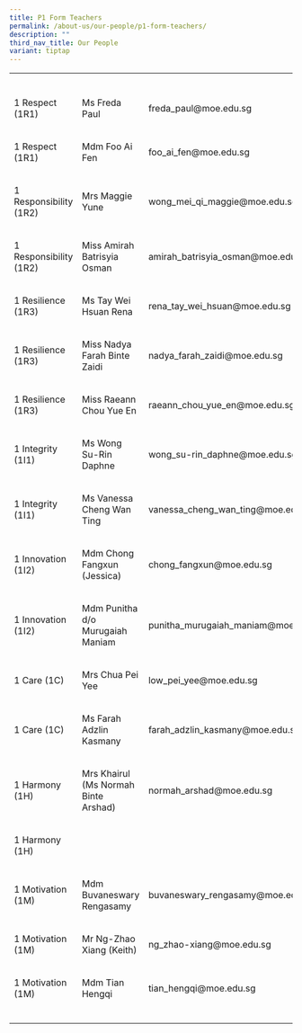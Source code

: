 ```yaml
---
title: P1 Form Teachers
permalink: /about-us/our-people/p1-form-teachers/
description: ""
third_nav_title: Our People
variant: tiptap
---
```

<table style="minWidth: 75px">
<colgroup>
<col>
<col>
<col>
</colgroup>
<tbody>
<tr>
<th rowspan="1" colspan="1">
<p></p>
</th>
<th rowspan="1" colspan="1">
<p></p>
</th>
<th rowspan="1" colspan="1">
<p></p>
</th>
</tr>
<tr>
<td rowspan="1" colspan="1">
<p>1 Respect (1R1)</p>
</td>
<td rowspan="1" colspan="1">
<p>Ms Freda Paul</p>
</td>
<td rowspan="1" colspan="1">
<p>freda_paul@moe.edu.sg</p>
</td>
</tr>
<tr>
<td rowspan="1" colspan="1">
<p>1 Respect (1R1)</p>
</td>
<td rowspan="1" colspan="1">
<p>Mdm Foo Ai Fen</p>
</td>
<td rowspan="1" colspan="1">
<p>foo_ai_fen@moe.edu.sg</p>
</td>
</tr>
<tr>
<td rowspan="1" colspan="1">
<p>1 Responsibility (1R2)</p>
</td>
<td rowspan="1" colspan="1">
<p>Mrs Maggie Yune</p>
</td>
<td rowspan="1" colspan="1">
<p>wong_mei_qi_maggie@moe.edu.sg</p>
</td>
</tr>
<tr>
<td rowspan="1" colspan="1">
<p>1 Responsibility (1R2)</p>
</td>
<td rowspan="1" colspan="1">
<p>Miss Amirah Batrisyia Osman</p>
</td>
<td rowspan="1" colspan="1">
<p>amirah_batrisyia_osman@moe.edu.sg</p>
</td>
</tr>
<tr>
<td rowspan="1" colspan="1">
<p>1 Resilience (1R3)</p>
</td>
<td rowspan="1" colspan="1">
<p>Ms Tay Wei Hsuan Rena</p>
</td>
<td rowspan="1" colspan="1">
<p>rena_tay_wei_hsuan@moe.edu.sg</p>
</td>
</tr>
<tr>
<td rowspan="1" colspan="1">
<p>1 Resilience (1R3)</p>
</td>
<td rowspan="1" colspan="1">
<p>Miss Nadya Farah Binte Zaidi</p>
</td>
<td rowspan="1" colspan="1">
<p>nadya_farah_zaidi@moe.edu.sg</p>
</td>
</tr>
<tr>
<td rowspan="1" colspan="1">
<p>1 Resilience (1R3)</p>
</td>
<td rowspan="1" colspan="1">
<p>Miss Raeann Chou Yue En</p>
</td>
<td rowspan="1" colspan="1">
<p>raeann_chou_yue_en@moe.edu.sg</p>
</td>
</tr>
<tr>
<td rowspan="1" colspan="1">
<p>1 Integrity (1I1)</p>
</td>
<td rowspan="1" colspan="1">
<p>Ms Wong Su-Rin Daphne</p>
</td>
<td rowspan="1" colspan="1">
<p>wong_su-rin_daphne@moe.edu.sg</p>
</td>
</tr>
<tr>
<td rowspan="1" colspan="1">
<p>1 Integrity (1I1)</p>
</td>
<td rowspan="1" colspan="1">
<p>Ms Vanessa Cheng Wan Ting</p>
</td>
<td rowspan="1" colspan="1">
<p>vanessa_cheng_wan_ting@moe.edu.sg</p>
</td>
</tr>
<tr>
<td rowspan="1" colspan="1">
<p>1 Innovation (1I2)</p>
</td>
<td rowspan="1" colspan="1">
<p>Mdm Chong Fangxun (Jessica)</p>
</td>
<td rowspan="1" colspan="1">
<p>chong_fangxun@moe.edu.sg</p>
</td>
</tr>
<tr>
<td rowspan="1" colspan="1">
<p>1 Innovation (1I2)</p>
</td>
<td rowspan="1" colspan="1">
<p>Mdm Punitha d/o Murugaiah Maniam</p>
</td>
<td rowspan="1" colspan="1">
<p>punitha_murugaiah_maniam@moe.edu.sg</p>
</td>
</tr>
<tr>
<td rowspan="1" colspan="1">
<p>1 Care (1C)</p>
</td>
<td rowspan="1" colspan="1">
<p>Mrs Chua Pei Yee</p>
</td>
<td rowspan="1" colspan="1">
<p>low_pei_yee@moe.edu.sg</p>
</td>
</tr>
<tr>
<td rowspan="1" colspan="1">
<p>1 Care (1C)</p>
</td>
<td rowspan="1" colspan="1">
<p>Ms Farah Adzlin Kasmany</p>
</td>
<td rowspan="1" colspan="1">
<p>farah_adzlin_kasmany@moe.edu.sg</p>
</td>
</tr>
<tr>
<td rowspan="1" colspan="1">
<p>1 Harmony (1H)</p>
</td>
<td rowspan="1" colspan="1">
<p>Mrs Khairul (Ms Normah Binte Arshad)</p>
</td>
<td rowspan="1" colspan="1">
<p>normah_arshad@moe.edu.sg</p>
</td>
</tr>
<tr>
<td rowspan="1" colspan="1">
<p>1 Harmony (1H)</p>
</td>
<td rowspan="1" colspan="1">
<p></p>
</td>
<td rowspan="1" colspan="1">
<p></p>
</td>
</tr>
<tr>
<td rowspan="1" colspan="1">
<p>1 Motivation (1M)</p>
</td>
<td rowspan="1" colspan="1">
<p>Mdm Buvaneswary Rengasamy</p>
</td>
<td rowspan="1" colspan="1">
<p>buvaneswary_rengasamy@moe.edu.sg</p>
</td>
</tr>
<tr>
<td rowspan="1" colspan="1">
<p>1 Motivation (1M)</p>
</td>
<td rowspan="1" colspan="1">
<p>Mr Ng-Zhao Xiang (Keith)</p>
</td>
<td rowspan="1" colspan="1">
<p>ng_zhao-xiang@moe.edu.sg</p>
</td>
</tr>
<tr>
<td rowspan="1" colspan="1">
<p>1 Motivation (1M)</p>
</td>
<td rowspan="1" colspan="1">
<p>Mdm Tian Hengqi</p>
</td>
<td rowspan="1" colspan="1">
<p>tian_hengqi@moe.edu.sg</p>
</td>
</tr>
<tr>
<td rowspan="1" colspan="1">
<p></p>
</td>
<td rowspan="1" colspan="1">
<p></p>
</td>
<td rowspan="1" colspan="1">
<p></p>
</td>
</tr>
</tbody>
</table>
<h4></h4>
<p></p>